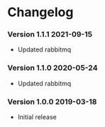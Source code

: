 # Changelog

<!-- the topmost header is current version -->
### Version 1.1.1 2021-09-15
 - Updated rabbitmq

### Version 1.1.0 2020-05-24
 - Updated rabbitmq

### Version 1.0.0 2019-03-18
 - Initial release
